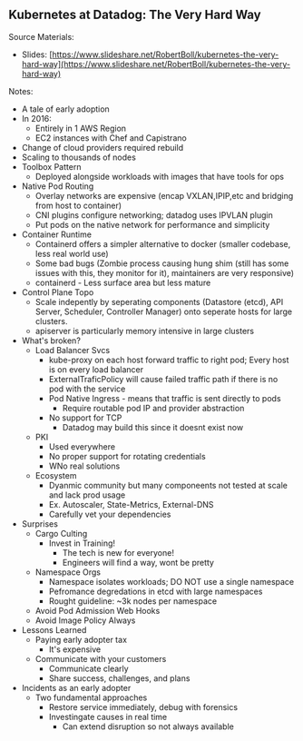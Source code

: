 ## Kubernetes at Datadog: The Very Hard Way
Source Materials:
* Slides: [https://www.slideshare.net/RobertBoll/kubernetes-the-very-hard-way](https://www.slideshare.net/RobertBoll/kubernetes-the-very-hard-way)

Notes:
* A tale of early adoption
* In 2016:
    * Entirely in 1 AWS Region
    * EC2 instances with Chef and Capistrano
* Change of cloud providers required rebuild
* Scaling to thousands of nodes
* Toolbox Pattern
    * Deployed alongside workloads with images that have tools for ops
* Native Pod Routing
    * Overlay networks are expensive (encap VXLAN,IPIP,etc and bridging from host to container)
    * CNI plugins configure networking; datadog uses IPVLAN plugin
    * Put pods on the native network for performance and simplicity
* Container Runtime
    * Containerd offers a simpler alternative to docker (smaller codebase, less real world use)
    * Some bad bugs (Zombie process causing hung shim (still has some issues with this, they monitor for it), maintainers are very responsive)
    * containerd - Less surface area but less mature
* Control Plane Topo
    * Scale indepently by seperating components (Datastore (etcd), API Server, Scheduler, Controller Manager) onto seperate hosts for large clusters.
    * apiserver is particularly memory intensive in large clusters
* What's broken?
    * Load Balancer Svcs
        * kube-proxy on each host forward traffic to right pod; Every host is on every load balancer
        * ExternalTraficPolicy will cause failed traffic path if there is no pod with the service
        * Pod Native Ingress - means that traffic is sent directly to pods
            * Require routable pod IP and provider abstraction
        * No support for TCP
            * Datadog may build this since it doesnt exist now
    * PKI
        * Used everywhere
        * No proper support for rotating credentials
        * WNo real solutions
    * Ecosystem
        * Dyanmic community but many componeents not tested at scale and lack prod usage
        * Ex. Autoscaler, State-Metrics, External-DNS
        * Carefully vet your dependencies
* Surprises
    * Cargo Culting
        * Invest in Training!
            * The tech is new for everyone!
            * Engineers will find a way, wont be pretty
    * Namespace Orgs
        * Namespace isolates workloads; DO NOT use a single namespace
        * Pefromance degredations in etcd with large namespaces
        * Rought guideline: ~3k nodes per namespace
    * Avoid Pod Admission Web Hooks
    * Avoid Image Policy Always
* Lessons Learned
    * Paying early adopter tax
        * It's expensive
    * Communicate with your customers
        * Communicate clearly
        * Share success, challenges, and plans
* Incidents as an early adopter
    * Two fundamental approaches
        * Restore service immediately, debug with forensics
        * Investingate causes in real time
            * Can extend disruption so not always available

